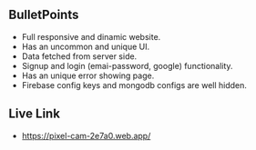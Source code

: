 
## BulletPoints

- Full responsive and dinamic website.
- Has an uncommon and unique UI.
- Data fetched from server side.
- Signup and login (emai-password, google) functionality.
- Has an unique error showing page.
- Firebase config keys and mongodb configs are well hidden.


## Live Link

- https://pixel-cam-2e7a0.web.app/

